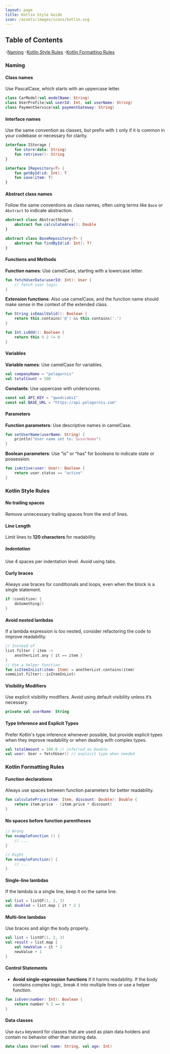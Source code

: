 ```yaml
---
layout: page
title: Kotlin Style Guide
icon: /assets/images/icons/kotlin.svg
---
```


## Table of Contents
-[Naming](#naming)
-[Kotlin Style Rules](#kotlin-style-rules)
-[Kotlin Formatting Rules](#kotlin-formatting-rules)

### Naming

#### Class names
Use PascalCase, which starts with an uppercase letter.

```kotlin
class CarModel(val modelName: String)
class UserProfile(val userId: Int, val userName: String)
class PaymentService(val paymentGateway: String)
```

#### Interface names
Use the same convention as classes, but prefix with `I` only if it is common in your codebase or necessary for clarity.

```kotlin
interface IStorage {
    fun store(data: String)
    fun retrieve(): String
}

interface IRepository<T> {
    fun getById(id: Int): T
    fun save(item: T)
}
```

#### Abstract class names
Follow the same conventions as class names, often using terms like `Base` or `Abstract` to indicate abstraction.

```kotlin
abstract class AbstractShape {
    abstract fun calculateArea(): Double
}

abstract class BaseRepository<T> {
    abstract fun findById(id: Int): T?
}
```

#### Functions and Methods
**Function names**: Use camelCase, starting with a lowercase letter.

```kotlin
fun fetchUserData(userId: Int): User {
    // fetch user logic
}
```

**Extension functions**: Also use camelCase, and the function name should make sense in the context of the extended class.

```kotlin
fun String.isEmailValid(): Boolean {
    return this.contains('@') && this.contains('.')
}

fun Int.isOdd(): Boolean {
    return this % 2 != 0
}
```

#### Variables
**Variable names**: Use camelCase for variables.

```kotlin
val companyName = "pelagornis"
val totalCount = 100
```

**Constants**: Use uppercase with underscores.

```kotlin
const val API_KEY = "qwodciabs1"
const val BASE_URL = "https://api.pelagornis.com"
```

#### Parameters
**Function parameters**: Use descriptive names in camelCase.

```kotlin
fun setUserName(userName: String) {
    println("User name set to: $userName")
}
```
**Boolean parameters**: Use “is” or “has” for booleans to indicate state or possession.

```kotlin
fun isActive(user: User): Boolean {
    return user.status == "active"
}
```

### Kotlin Style Rules

#### No trailing spaces
Remove unnecessary trailing spaces from the end of lines.

#### Line Length
Limit lines to **120 characters** for readability.

##### Indentation
Use 4 spaces per indentation level. Avoid using tabs.

#### Curly braces
Always use braces for conditionals and loops, even when the block is a single statement.
    
```kotlin
if (condition) {
    doSomething()
}
```

#### Avoid nested lambdas
If a lambda expression is too nested, consider refactoring the code to improve readability.

```kotlin
// Instead of
list.filter { item ->
    anotherList.any { it == item }
}
// Use a helper function
fun isItemInList(item: Item) = anotherList.contains(item)
someList.filter(::isItemInList)
```

#### Visibility Modifiers
Use explicit visibility modifiers. Avoid using default visibility unless it’s necessary.

```kotlin
private val userName: String
```

#### Type Inference and Explicit Types
Prefer Kotlin's type inference whenever possible, but provide explicit types when they improve readability or when dealing with complex types.

```kotlin
val totalAmount = 100.0 // inferred as Double
val user: User = fetchUser() // explicit type when needed
```


### Kotlin Formatting Rules

#### Function declarations
Always use spaces between function parameters for better readability.

```kotlin
fun calculatePrice(item: Item, discount: Double): Double {
    return item.price - (item.price * discount)
}
```

#### No spaces before function parentheses

```kotlin
// Wrong
fun exampleFunction () {
    // ...
}

// Right
fun exampleFunction() {
    // ...
}
```

#### Single-line lambdas
If the lambda is a single line, keep it on the same line.

```kotlin
val list = listOf(1, 2, 3)
val doubled = list.map { it * 2 }
```

#### Multi-line lambdas
Use braces and align the body properly.

```kotlin
val list = listOf(1, 2, 3)
val result = list.map { 
    val newValue = it * 2
    newValue + 1 
}
```

#### Control Statements
- **Avoid single-expression functions** if it harms readability. If the body contains complex logic, break it into multiple lines or use a helper function.

```kotlin
fun isEven(number: Int): Boolean {
    return number % 2 == 0
}
```

#### Data classes
Use `data` keyword for classes that are used as plain data holders and contain no behavior other than storing data.

```kotlin
data class User(val name: String, val age: Int)
```

